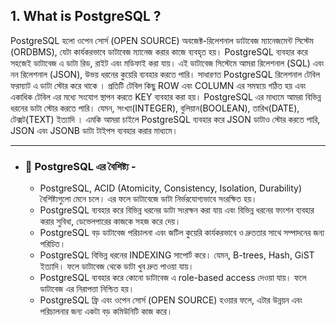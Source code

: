 

## 1. What is PostgreSQL ?

PostgreSQL হলো ওপেন সোর্স (OPEN SOURCE) অবজেক্ট-রিলেশনাল ডাটাবেজ ম্যানেজমেন্ট সিস্টেম (ORDBMS), যেটা কার্যকরভাবে ডাটাবেজ ম্যানেজ করার কাজে ব্যবহৃত হয়।
PostgreSQL ব্যবহার করে সহজেই ডাটাবেজ এ ডাটা রিড, রাইট এবং মডিফাই করা যায়। এই ডাটাবেজ সিস্টেমে আমরা রিলেশনাল (SQL) এবং নন রিলেশনাল (JSON), উভয় ধরনের কুয়েরি ব্যবহার করতে পারি।
সাধারণত PostgreSQL রিলেশনাল টেবিল ফরম্যাট এ ডাটা স্টোর করে থাকে । প্রতিটি টেবিল কিছু ROW এবং COLUMN এর সমন্বয়ে গঠিত হয় এবং একাধিক টেবিল এর মধ্যে সংযোগ স্থাপন করতে KEY ব্যবহার করা হয়। PostgreSQL এর মাধ্যমে আমরা বিভিন্ন ধরনের ডাটা স্টোর করতে পারি। যেমন, সংখ্যা(INTEGER), বুলিয়ান(BOOLEAN), তারিখ(DATE), টেক্সট(TEXT) ইত্যাদি । এমকি আমরা চাইলে PostgreSQL ব্যবহার করে JSON ডাটাও স্টোর করতে পারি, JSON এবং JSONB ডাটা টাইপস ব্যবহার করার মাধ্যমে।

---

- ### 📌 PostgreSQL এর বৈশিষ্ট্য -

    - PostgreSQL, ACID (Atomicity, Consistency, Isolation, Durability) বৈশিষ্ট্যগুলো মেনে চলে। এর ফলে ডাটাবেজে ডাটা নির্ভরযোগ্যভাবে সংরক্ষিত হয়।
    - PostgreSQL ব্যবহার করে বিভিন্ন ধরনের ডাটা সংরক্ষন করা যায় এবং বিভিন্ন ধরনের ফাংশন ব্যবহার করার সুবিধা, ডেভেলপারের কাজকে সহজ করে দেয়।
    - PostgreSQL বড় ডাটাবেজ পরিচালনা এবং জটিল কুয়েরি কার্যকরভাবে ও দ্রুততার সাথে সম্পাদনের জন্য পরিচিত।
    - PostgreSQL বিভিন্ন ধরনের INDEXING সাপোর্ট করে। যেমন, B-trees, Hash, GiST ইত্যাদি। ফলে ডাটাবেজ থেকে ডাটা খুব দ্রুত পাওয়া যায়।
    - PostgreSQL ব্যবহার করে কোনো ডাটাবেজ এ role-based access দেওয়া যায়। ফলে ডাটাবেজ এর নিরাপত্তা নিশ্চিত হয়।
    - PostgreSQL ফ্রি এবং ওপেন সোর্স (OPEN SOURCE) হওয়ার ফলে, এটার উন্নয়ন এবং পরিচালনার জন্য একটা বড় কমিউনিটি কাজ করে।
